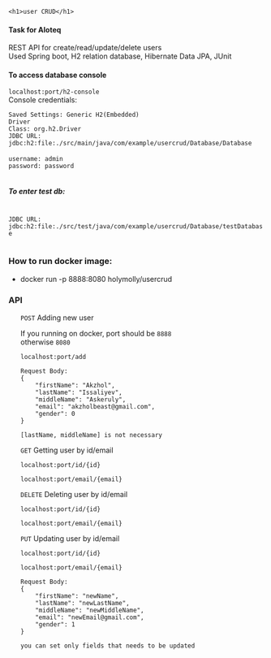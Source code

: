     <h1>user CRUD</h1>
<h4>Task for Aloteq</h4>
<p> REST API for create/read/update/delete users <br>
Used Spring boot, H2 relation database, Hibernate Data JPA, JUnit

<h4>To access database console</h4>

<code>localhost:port/h2-console</code><br>
Console credentials:<br>


<code>Saved Settings: Generic H2(Embedded)</code><br>
<code>Driver Class: org.h2.Driver</code><br>
<code>JDBC URL: jdbc:h2:file:./src/main/java/com/example/usercrud/Database/Database </code></br>
<code>username: admin  <br></code>
<code>password: password <br></code>

<h5>To enter test db:</h5> <br> <code>JDBC URL: jdbc:h2:file:./src/test/java/com/example/usercrud/Database/testDatabase <br> </code>

</p>

<h3>How to run docker image:</h3>
<ul>
    <li>docker run -p 8888:8080 holymolly/usercrud</li>
</ul>

<h3>API</h3>
<ul>
    <code>POST</code> Adding new user <br>
    <p>If you running on docker, port should be <code>8888</code><br>
    otherwise <code>8080</code>
    </p>

    localhost:port/add
    
    Request Body:
    {
        "firstName": "Akzhol",
        "lastName": "Issaliyev",
        "middleName": "Askeruly",
        "email": "akzholbeast@gmail.com",
        "gender": 0
    }

    [lastName, middleName] is not necessary
    
<code>GET</code> Getting user by id/email
    
    localhost:port/id/{id}

    localhost:port/email/{email}
<code>DELETE</code> Deleting user by id/email

    localhost:port/id/{id}

    localhost:port/email/{email}
<code>PUT</code> Updating user by id/email
    
    localhost:port/id/{id}

    localhost:port/email/{email}
    
    Request Body:
    {
        "firstName": "newName",
        "lastName": "newLastName",
        "middleName": "newMiddleName",
        "email": "newEmail@gmail.com",
        "gender": 1
    }

    you can set only fields that needs to be updated
    

</ul>




